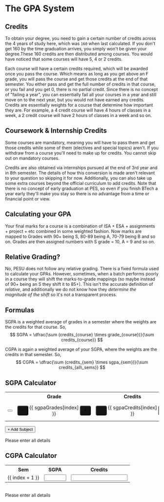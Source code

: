 <script setup lang="ts">
    import { ref, computed } from "vue";
    import { useData } from "vitepress";
    import katex from 'katex';
    import 'katex/dist/katex.min.css';

    const { isDark } = useData();

    const sgpaGradesBG = ref([6, 6, 6, 6, 6]);
    const sgpaGrades = computed(() => {
        return sgpaGradesBG.value.map(x => grades[x]);
    })
    const sgpaCredits = ref([0, 0, 0, 0, 0]);

    const grades = [ "F", "E", "D", "C", "B", "A", "S" ];

    const sgpaGradePoints = computed(() => {
        const mapping = {
            "S": 10,
            "A": 9,
            "B": 8,
            "C": 7,
            "D": 6,
            "E": 5,
            "F": 4,
        };
        return sgpaGrades.value.map(x => x in mapping ? mapping[x] : 0);
    });

    function addSubject()   {
        sgpaGrades.value.push('S');
        sgpaCredits.value.push(6);
    }

    function deleteSubject(index: number)   {
        sgpaGrades.value.splice(index, 1);
        sgpaCredits.value.splice(index, 1);
    }

    const sgpa = computed(() => {
        let sumOfGrades = 0;
        let sumOfCredits = 0;
        for (let i = 0; i < sgpaGrades.value.length; i++) {
            sumOfGrades += sgpaCredits.value[i] * sgpaGradePoints.value[i];
            sumOfCredits += sgpaCredits.value[i];
        }

        // let str = `SGPA = \\dfrac{`;

        // for (let i = 0; i < 5; i++)
        //     str += `(${sgpaCredits.value[i]} \\times ${sgpaGradePoints.value[i]})${i < 4 ? " + " : ""}`;

        // str += `}{`;

        // for (let i = 0; i < 5; i++)
        //     str += `${sgpaCredits.value[i]}${i < 4 ? " + " : ""}`;

        // str += `} \\newline 
        // SGPA = ${(sumOfGrades / sumOfCredits).toFixed(2)}`

        return katex.renderToString(`SGPA = \\boxed{${(sumOfGrades / sumOfCredits).toFixed(2)}}`, {
            throwOnError: false,
        });
    });

    /**
     * CGPA Calculation
     */

    const cgpaGrades = ref([0, 0, 0, 0, 0, 0, 0, 0]);
    const cgpaCredits = ref([0, 0, 0, 0, 0, 0, 0, 0]);

    const cgpa = computed(() => {
        let sumOfGrades = 0;
        let sumOfCredits = 0;
        for (let i = 0; i < cgpaGrades.value.length; i++) {
            sumOfGrades += cgpaCredits.value[i] * cgpaGrades.value[i];
            sumOfCredits += cgpaCredits.value[i];
        }

        return katex.renderToString(`CGPA = \\boxed{${(sumOfGrades / sumOfCredits).toFixed(2)}}`, {
            throwOnError: false,
        });
    });

</script>


# The GPA System

## Credits
To obtain your degree, you need to gain a certain number of credits across the 4 years of study here, which was `160` when last calculated. If you don't get 160 by the time graduation arrives, you simply won't be given your degree.These 160 credits are then distributed among courses. You would have noticed that some courses will have 5, 4 or 2 credits.

Each course will have a certain credits required, which will be awarded once you pass the course. Which means as long as you get above an F grade, you will pass the course and get those credits at the end of that semester. You either pass and get the full number of credits in that course, or you fail and you get 0, there is no partial credit. Since there is no concept of "failing a year", you can essentially fail all your courses in a year and still move on to the next year, but you would not have earned any credits. Credits are essentially weights for a course that determine how important they are. For example, a 4 credit course will have 4 hours of classes in a week, a 2 credit course will have 2 hours of classes in a week and so on.


## Coursework & Internship Credits
Some courses are mandatory, meaning you will have to pass them and get those credits while some of them (electives and special topics) aren't. If you withdraw from a course you'll need to make up for credits. You cannot skip out on mandatory courses.

Credits are also obtained via internships pursued at the end of 3rd year and in 8th semester. The details of how this conversion is made aren't relevant to your question so skipping it for now. Additionally, you can also take up some extra courses beyond the official curriculum to add credits. Note that there is no concept of early graduation at PES, so even if you finish BTech a year early they'll make you stay so there is no advantage from a time or financial point or view.


## Calculating your GPA
Your final marks for a course is a combination of ISA + ESA + assignments + project + etc combined in some weighted fashion. Now marks are mapped to Grades with 90+ being S, 80-89 being A, 70-79 being B and so on. Grades are then assigned numbers with S grade = 10, A = 9 and so on.


## Relative Grading?
No, PESU does not follow any relative grading. There is a fixed formula used to calculate your GPAs. However, sometimes, when a batch performs poorly in a course they will shift the marks-to-grade mappings (so maybe instead of 90+ being an S they shift it to 85+). This isn't the accurate definition of *relative*, and additionally we do not know how they *determine the magnitude of the shift* so it's not a transparent process.

## Formulas
SGPA is a weighted average of grades in a semester where the weights are the credits for that course. So,
$$ SGPA = \dfrac{\sum (credits_{course} \times grade_{course})}{\sum credits_{course}} $$

CGPA is again a weighted average of your SGPA, where the weights are the credits in that semester. So,
$$ CGPA = \dfrac{\sum (credits_{sem} \times sgpa_{sem})}{\sum credits_{all\_sems}} $$


## SGPA Calculator
<table class="w-full">
    <tr class="w-full">
        <th class="text-center"></th>
        <th class="text-center">Grade</th>
        <th class="text-center">Credits</th>
        <th class="text-center">Grade Points</th>
    </tr>
    <tr v-for="(data,index) in sgpaGrades" :key="index" class="w-full">
        <td :style="{ backgroundColor: (isDark ? '#1B1B1F' : 'white') }">
            <button @click="() => deleteSubject(index)" class="flex items-center justify-center">
                <svg xmlns="http://www.w3.org/2000/svg" width="24" height="24" viewBox="0 0 24 24" fill="none" stroke="red" stroke-width="2" stroke-linecap="round" stroke-linejoin="round" class="lucide lucide-trash-2 w-5 h-5"><path d="M3 6h18"/><path d="M19 6v14c0 1-1 2-2 2H7c-1 0-2-1-2-2V6"/><path d="M8 6V4c0-1 1-2 2-2h4c1 0 2 1 2 2v2"/><line x1="10" x2="10" y1="11" y2="17"/><line x1="14" x2="14" y1="11" y2="17"/></svg>
            </button>
        </td>
        <td :style="{ backgroundColor: isDark ? '#1B1B1F' : 'white' }" class="w-1/2">
            <div style="display: flex; justify-content: center; align-items: center; width: 100%;">
                <button @click="sgpaGradesBG[index] = (sgpaGradesBG[index] > 0) ? sgpaGradesBG[index] - 1 : sgpaGradesBG[index]" style="padding: 2px; background-color: #161618; border-radius: 5px; width: 3rem; height: 2rem; font-size: 18px;">-</button>
                <span style="width: 100%; margin: auto; text-align: center; background-color: transparent;">{{ sgpaGrades[index] }}</span>
                <button @click="sgpaGradesBG[index] = (sgpaGradesBG[index] < 6) ? sgpaGradesBG[index] + 1 : sgpaGradesBG[index]" style="padding: 2px; background-color: #161618; border-radius: 5px; width: 3rem; height: 2rem; font-size: 18px;">+</button>
            </div>
        </td>
        <td :style="{ backgroundColor: isDark ? '#1B1B1F' : 'white' }" class="w-full">
            <div style="display: flex; justify-content: center; align-items: center; width: 100%;">
                <button @click="sgpaCredits[index] = (sgpaCredits[index] > 0) ? sgpaCredits[index] - 1 : sgpaCredits[index]" style="padding: 2px; background-color: #161618; border-radius: 5px; width: 3rem; height: 2rem; font-size: 18px;">-</button>
                <span style="width: 100%; margin: auto; text-align: center; background-color: transparent;">{{ sgpaCredits[index] }}</span>
                <button @click="sgpaCredits[index] = (sgpaCredits[index] < 10) ? sgpaCredits[index] + 1 : sgpaCredits[index]" style="padding: 2px; background-color: #161618; border-radius: 5px; width: 3rem; height: 2rem; font-size: 18px;">+</button>
            </div>
        </td>
        <td :style="{ backgroundColor: isDark ? '#1B1B1F' : 'white' }" class="w-full">{{ sgpaGradePoints[index] }}</td>
    </tr>
</table>

<div class="flex justify-end">
    <button class="bg-[#3E63DD] rounded-md px-5 py-1 text-white" @click="addSubject">+ Add Subject</button>&nbsp;
</div>
<br />

<div v-if="!sgpaCredits.includes(0)" v-html="sgpa" class="text-xl"></div>
<div v-else class="text-red-500">Please enter all details</div>


## CGPA Calculator
<table class="w-full">
    <tr class="w-full">
        <th class="text-center">Sem</th>
        <th class="text-center">SGPA</th>
        <th class="text-center">Credits</th>
    </tr>
    <tr v-for="(data,index) in cgpaGrades" :key="index" class="w-full">
        <td :style="{ backgroundColor: (isDark ? '#1B1B1F' : 'white') }">
            {{ index + 1 }}
        </td>
        <td :style="{ backgroundColor: isDark ? '#1B1B1F' : 'white' }" class="w-1/2">
            <div class="w-full flex flex-row items-center justify-center">
                <input type="number" min="0.0" max="10.0" step="0.1" class="w-1/4 border text-center text-lg" v-model="cgpaGrades[index]" />
            </div>
        </td>
        <td :style="{ backgroundColor: isDark ? '#1B1B1F' : 'white' }" class="w-full">
            <div style="display: flex; justify-content: center; align-items: center; width: 100%;">
                <input type="number" class="w-1/4 border text-center text-lg" v-model="cgpaCredits[index]" />
            </div>
        </td>
    </tr>
</table>
<br />

<div v-if="cgpaCredits.some(x => x !== 0)" v-html="cgpa" class="text-xl"></div>
<div v-else class="text-red-500">Please enter all details</div>